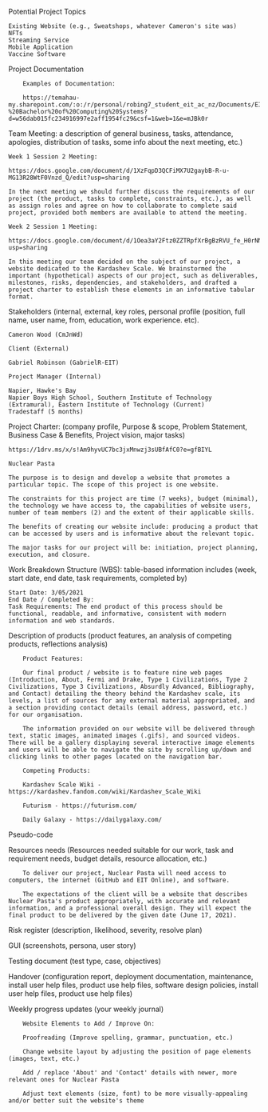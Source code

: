 Potential Project Topics

    Existing Website (e.g., Sweatshops, whatever Cameron's site was)
    NFTs
    Streaming Service
    Mobile Application
    Vaccine Software

Project Documentation

        Examples of Documentation:
        
        https://temahau-my.sharepoint.com/:o:/r/personal/robing7_student_eit_ac_nz/Documents/EIT%20Bachelor%20of%20Computing%20Systems/Gabriel%20Robinson%20-%20Bachelor%20of%20Computing%20Systems?d=w56dab015fc234916997e2aff1954fc29&csf=1&web=1&e=mJBk0r

Team Meeting: a description of general business, tasks, attendance, apologies, distribution of tasks, some info about the next meeting, etc.)

    Week 1 Session 2 Meeting:

    https://docs.google.com/document/d/1XzFqpD3QCFiMX7U2gaybB-R-u-MG13R28WtF0Vnzd_Q/edit?usp=sharing
    
    In the next meeting we should further discuss the requirements of our project (the product, tasks to complete, constraints, etc.), as well as assign roles and agree on how to collaborate to complete said project, provided both members are available to attend the meeting. 
    
    Week 2 Session 1 Meeting:

    https://docs.google.com/document/d/1Oea3aY2Ftz0ZZTRpfXrBgBzRVU_fe_H0rNN5iRSDeKo/edit?usp=sharing
    
    In this meeting our team decided on the subject of our project, a website dedicated to the Kardashev Scale. We brainstormed the important (hypothetical) aspects of our project, such as deliverables, milestones, risks, dependencies, and stakeholders, and drafted a project charter to establish these elements in an informative tabular format. 

Stakeholders (internal, external, key roles, personal profile (position, full name, user name, from, education, work experience. etc).

    Cameron Wood (CmJnWd)

    Client (External)

    Gabriel Robinson (GabrielR-EIT)

    Project Manager (Internal)
    
    Napier, Hawke's Bay
    Napier Boys High School, Southern Institute of Technology (Extramural), Eastern Institute of Technology (Current)
    Tradestaff (5 months)

Project Charter: (company profile, Purpose & scope, Problem Statement, Business Case & Benefits, Project vision, major tasks) 

    https://1drv.ms/x/s!Am9hyvUC7bc3jxMnwzj3sUBfAfC0?e=gfBIYL

    Nuclear Pasta
  
    The purpose is to design and develop a website that promotes a particular topic. The scope of this project is one website.
  
    The constraints for this project are time (7 weeks), budget (minimal), the technology we have access to, the capabilities of website users, number of team members (2) and the extent of their applicable skills. 
  
    The benefits of creating our website include: producing a product that can be accessed by users and is informative about the relevant topic.
  
    The major tasks for our project will be: initiation, project planning, execution, and closure.

Work Breakdown Structure (WBS): table-based information includes (week, start date, end date, task requirements, completed by) 

    Start Date: 3/05/2021 
    End Date / Completed By: 
    Task Requirements: The end product of this process should be functional, readable, and informative, consistent with modern information and web standards. 

Description of products (product features, an analysis of competing products, reflections analysis)

        Product Features:
        
        Our final product / website is to feature nine web pages (Introduction, About, Fermi and Drake, Type 1 Civilizations, Type 2 Civilizations, Type 3 Civilizations, Absurdly Advanced, Bibliography, and Contact) detailing the theory behind the Kardashev scale, its levels, a list of sources for any external material appropriated, and a section providing contact details (email address, password, etc.) for our organisation.
        
        The information provided on our website will be delivered through text, static images, animated images (.gifs), and sourced videos. There will be a gallery displaying several interactive image elements and users will be able to navigate the site by scrolling up/down and clicking links to other pages located on the navigation bar.  

        Competing Products:
        
        Kardashev Scale Wiki - https://kardashev.fandom.com/wiki/Kardashev_Scale_Wiki
        
        Futurism - https://futurism.com/
        
        Daily Galaxy - https://dailygalaxy.com/

Pseudo-code



Resources needs (Resources needed suitable for our work, task and requirement needs, budget details, resource allocation, etc.)

        To deliver our project, Nuclear Pasta will need access to computers, the internet (GitHub and EIT Online), and software.
        
        The expectations of the client will be a website that describes Nuclear Pasta's product appropriately, with accurate and relevant information, and a professional overall design. They will expect the final product to be delivered by the given date (June 17, 2021).

Risk register (description, likelihood, severity, resolve plan)



GUI (screenshots, persona, user story)



Testing document (test type, case, objectives)



Handover (configuration report, deployment documentation, maintenance, install user help files, product use help files, software design policies, install user help files, product use help files)



Weekly progress updates (your weekly journal)

        Website Elements to Add / Improve On:
        
        Proofreading (Improve spelling, grammar, punctuation, etc.)
        
        Change website layout by adjusting the position of page elements (images, text, etc.)
        
        Add / replace 'About' and 'Contact' details with newer, more relevant ones for Nuclear Pasta
        
        Adjust text elements (size, font) to be more visually-appealing and/or better suit the website's theme
        
        
        
